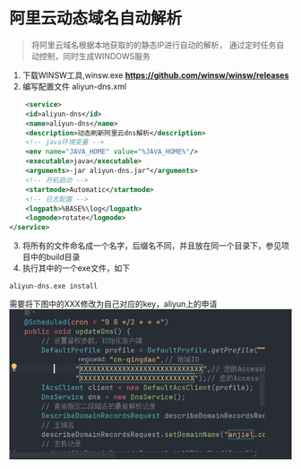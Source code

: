 # 阿里云动态域名自动解析
> 将阿里云域名根据本地获取的的静态IP进行自动的解析， 通过定时任务自动控制，同时生成WINDOWS服务


1. 下载WINSW工具,winsw.exe 
**https://github.com/winsw/winsw/releases**
2. 编写配置文件 aliyun-dns.xml
```xml
    <service>
    <id>aliyun-dns</id>
    <name>aliyun-dns</name>
    <description>动态刷新阿里云dns解析</description>
    <!-- java环境变量 -->
    <env name="JAVA_HOME" value="%JAVA_HOME%"/>
    <executable>java</executable>
    <arguments>-jar aliyun-dns.jar"</arguments>
    <!-- 开机启动 -->
    <startmode>Automatic</startmode>
    <!-- 日志配置 -->
    <logpath>%BASE%\log</logpath>
    <logmode>rotate</logmode>
</service>
```
3. 将所有的文件命名成一个名字，后缀名不同，并且放在同一个目录下，参见项目中的build目录
4. 执行其中的一个exe文件，如下
```shell
aliyun-dns.exe install 
```
需要将下图中的XXX修改为自己对应的key，aliyun上的申请
![img.png](img.png)
